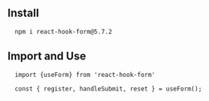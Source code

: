 ##


## Install
```
  npm i react-hook-form@5.7.2
```

## Import and Use
```
  import {useForm} from 'react-hook-form'

  const { register, handleSubmit, reset } = useForm();
```


